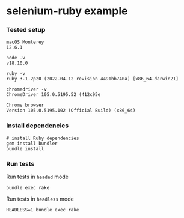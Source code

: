 # selenium-ruby example

### Tested setup

```
macOS Monterey
12.6.1
```
```
node -v
v18.10.0
```
```
ruby -v
ruby 3.1.2p20 (2022-04-12 revision 4491bb740a) [x86_64-darwin21]
```
```
chromedriver -v
ChromeDriver 105.0.5195.52 (412c95e
```
```
Chrome browser
Version 105.0.5195.102 (Official Build) (x86_64)
```

### Install dependencies

```
# install Ruby dependencies
gem install bundler
bundle install
```

### Run tests

Run tests in `headed` mode
```
bundle exec rake
```

Run tests in `headless` mode
```
HEADLESS=1 bundle exec rake
```
